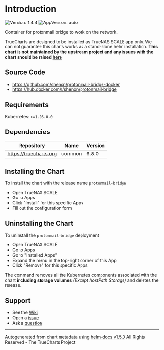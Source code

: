 # Introduction

![Version: 1.4.4](https://img.shields.io/badge/Version-1.4.4-informational?style=flat-square) ![AppVersion: auto](https://img.shields.io/badge/AppVersion-auto-informational?style=flat-square)

Container for protonmail bridge to work on the network.

TrueCharts are designed to be installed as TrueNAS SCALE app only. We can not guarantee this charts works as a stand-alone helm installation.
**This chart is not maintained by the upstream project and any issues with the chart should be raised [here](https://github.com/truecharts/apps/issues/new/choose)**

## Source Code

* <https://github.com/shenxn/protonmail-bridge-docker>
* <https://hub.docker.com/r/shenxn/protonmail-bridge>

## Requirements

Kubernetes: `>=1.16.0-0`

## Dependencies

| Repository | Name | Version |
|------------|------|---------|
| https://truecharts.org | common | 6.8.0 |

## Installing the Chart

To install the chart with the release name `protonmail-bridge`

- Open TrueNAS SCALE
- Go to Apps
- Click "Install" for this specific Apps
- Fill out the configuration form

## Uninstalling the Chart

To uninstall the `protonmail-bridge` deployment

- Open TrueNAS SCALE
- Go to Apps
- Go to "Installed Apps"
- Expand the menu in the top-right corner of this App
- Click "Remove" for this specific Apps

The command removes all the Kubernetes components associated with the chart **including storage volumes** _(Except hostPath Storage)_ and deletes the release.

## Support

- See the [Wiki](https://truecharts.org)
- Open a [issue](https://github.com/truecharts/apps/issues/new/choose)
- Ask a [question](https://github.com/truecharts/apps/discussions)

----------------------------------------------
Autogenerated from chart metadata using [helm-docs v1.5.0](https://github.com/norwoodj/helm-docs/releases/v1.5.0)
All Rights Reserved - The TrueCharts Project
